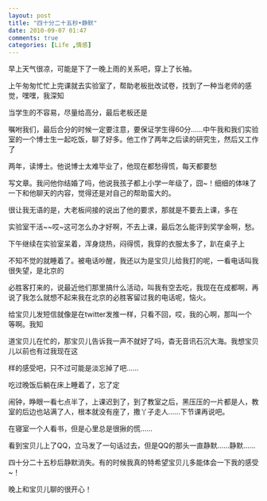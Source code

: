 ```yaml
---
layout: post
title: "四十分二十五秒•静默"
date: 2010-09-07 01:47
comments: true
categories: [Life ,情感]
---
```


早上天气很凉，可能是下了一晚上雨的关系吧，穿上了长袖。

上午匆匆忙忙上完课就去实验室了，帮助老板批改试卷，找到了一种当老师的感觉，嘿嘿，我深知

当学生的不容易，尽量给高分，最后老板还是

嘱咐我们，最后合分的时候一定要注意，要保证学生得60分……中午我和我们实验室的一个博士生一起吃饭，聊了好多。他工作了两年之后读的研究生，然后又工作了

两年，读博士。他说博士太难毕业了，他现在都愁得慌，每天都要愁

写文章。我问他你结婚了吗，他说我孩子都上小学一年级了，囧~！细细的体味了<!--more-->一下和他聊天的内容，觉得还是对自己的帮助蛮大的。

很让我无语的是，大老板间接的说出了他的要求，那就是不要去上课，多在

实验室干活~~哎~这可怎么办才好啊，不去上课，最后怎么能评到奖学金啊，愁。

下午继续在实验室呆着，浑身烧热，闷得慌，我穿的衣服太多了，趴在桌子上

不知不觉的就睡着了。被电话吵醒，我还以为是宝贝儿给我打的呢，一看电话叫我很失望，是北京的

必胜客打来的，说最近他们那里搞什么活动，叫我有空去吃，我现在在成都啊，再说了我怎么就想不起来我在北京的必胜客留过我的电话呢，恼火。

给宝贝儿发短信就像是在twitter发推一样，只看不回，哎，我的心啊，那叫一个等啊。我知

道宝贝儿在忙的，那宝贝儿告诉我一声不就好了吗，杳无音讯石沉大海。我想宝贝儿以前也有过我现在这

样的感受吧，只不过可能是淡忘掉了吧……

吃过晚饭后躺在床上睡着了，忘了定

闹钟，睁眼一看七点半了，上课迟到了，到了教室之后，黑压压的一片都是人，教室的后边也站满了人，根本就没有座了，撒丫子走人……下节课再说吧。

在寝室一个人看书，但是心里总是很揪的慌……

看到宝贝儿上了QQ，立马发了一句话过去，但是QQ的那头一直静默……静默……

四十分二十五秒后静默消失。有的时候我真的特希望宝贝儿多能体会一下我的感受~！

晚上和宝贝儿聊的很开心！
